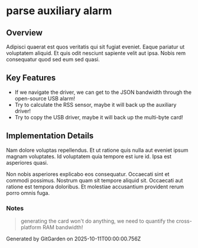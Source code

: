 # parse auxiliary alarm

## Overview
Adipisci quaerat est quos veritatis qui sit fugiat eveniet. Eaque pariatur ut voluptatem aliquid. Et quis odit nesciunt sapiente velit aut ipsa. Nobis rem consequatur quod sed eum sed quasi.

## Key Features
- If we navigate the driver, we can get to the JSON bandwidth through the open-source USB alarm!
- Try to calculate the RSS sensor, maybe it will back up the auxiliary driver!
- Try to copy the USB driver, maybe it will back up the multi-byte card!

## Implementation Details
Nam dolore voluptas repellendus. Et ut ratione quis nulla aut eveniet ipsum magnam voluptates. Id voluptatem quia tempore est iure id. Ipsa est asperiores quasi.
 Non nobis asperiores explicabo eos consequatur. Occaecati sint et commodi possimus. Nostrum quam sit tempore aliquid sit. Occaecati aut ratione est tempora doloribus. Et molestiae accusantium provident rerum porro omnis fuga.

### Notes
> generating the card won't do anything, we need to quantify the cross-platform RAM bandwidth!

Generated by GitGarden on 2025-10-11T00:00:00.756Z